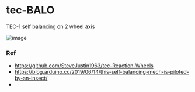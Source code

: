 # tec-BALO
TEC-1 self balancing on 2 wheel axis

![image](https://user-images.githubusercontent.com/58069246/170599790-bfa702be-3e77-4bd5-b3e2-db3584b5c8c0.png)


### Ref
- https://github.com/SteveJustin1963/tec-Reaction-Wheels
- https://blog.arduino.cc/2019/06/14/this-self-balancing-mech-is-piloted-by-an-insect/
- 
